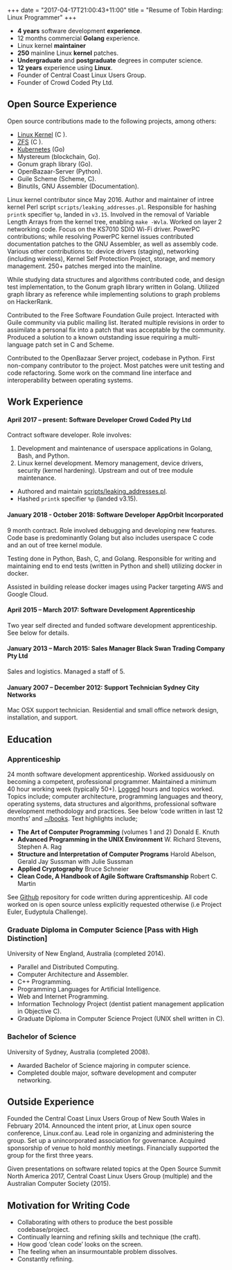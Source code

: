 +++
date = "2017-04-17T21:00:43+11:00"
title = "Resume of Tobin Harding: Linux Programmer"
+++

* **4 years** software development **experience**.
* 12 months commercial **Golang** experience.
* Linux kernel **maintainer**
* **250** mainline Linux **kernel** patches.
* **Undergraduate** and **postgraduate** degrees in computer science.
* **12 years** experience using **Linux**.
* Founder of Central Coast Linux Users Group.
* Founder of Crowd Coded Pty Ltd.

## Open Source Experience

Open source contributions made to the following projects, among others:

* [Linux Kernel](http://git.kernel.org/cgit/linux/kernel/git/torvalds/linux.git/log/?qt=grep&q=me%40tobin.cc)
 (C ).
* [ZFS](https://github.com/pulls?utf8=%E2%9C%93&q=is%3Apr+author%3Atcharding+zfs+) (C ).
* [Kubernetes](https://github.com/pulls?utf8=%E2%9C%93&q=is%3Apr+author%3Atcharding+kubernetes+) (Go) 
* Mystereum (blockchain, Go).
* Gonum graph library (Go).
* OpenBazaar-Server (Python).
* Guile Scheme (Scheme, C).
* Binutils, GNU Assembler (Documentation).

Linux kernel contributor since May 2016.  Author and maintainer of intree kernel
Perl script `scripts/leaking_addresses.pl`.  Responsible for hashing `printk`
specifier `%p`, landed in `v3.15`.  Involved in the removal of Variable Length Arrays
from the kernel tree, enabling `make -Wvla`.  Worked on layer 2 networking
code.  Focus on the KS7010 SDIO Wi-Fi driver.  PowerPC contributions; while resolving
PowerPC kernel issues contributed documentation patches to the GNU Assembler, as
well as assembly code.  Various other contributions to: device drivers (staging),
networking (including wireless), Kernel Self Protection Project, storage, and
memory management.  250+ patches merged into the mainline.

While studying data structures and algorithms contributed code, and design test
implementation, to the Gonum graph library written in Golang.  Utilized graph
library as reference while implementing solutions to graph problems on
HackerRank.

Contributed to the Free Software Foundation Guile project.  Interacted with Guile
community via public mailing list.  Iterated multiple revisions in order to
assimilate a personal fix into a patch that was acceptable by the
community.  Produced a solution to a known outstanding issue requiring a multi-
language patch set in C and Scheme.

Contributed to the OpenBazaar Server project, codebase in Python.  First
non-company contributor to the project.  Most patches were unit testing and code
refactoring.  Some work on the command line interface and interoperability
between operating systems.

## Work Experience

#### April 2017 – present: **Software Developer** Crowd Coded Pty Ltd  
Contract software developer. Role involves:  
1. Development and maintenance of userspace applications in Golang, Bash, and Python.  
2. Linux kernel development.  Memory management, device drivers, security (kernel
hardening).  Upstream and out of tree module maintenance.  
  - Authored and maintain
  [scripts/leaking_addresses.pl](https://git.kernel.org/pub/scm/linux/kernel/git/tobin/leaks.git/).  
  - Hashed `printk` specifier `%p` (landed v3.15).  

#### January 2018 - October 2018: **Software Developer** AppOrbit Incorporated  
9 month contract.  Role involved debugging and developing new features. Code
base is predominantly Golang but also includes userspace C code and an out of
tree kernel module.

Testing done in Python, Bash, C, and Golang. Responsible for writing and
maintaining end to end tests (written in Python and shell) utilizing docker in
docker.

Assisted in building release docker images using Packer targeting AWS and
Google Cloud.

#### April 2015 – March 2017: **Software Development Apprenticeship**
Two year self directed and funded software development apprenticeship. See below
for details.

#### January 2013 – March 2015: **Sales Manager** Black Swan Trading Company Pty Ltd  
Sales and logistics. Managed a staff of 5.

#### January 2007 – December 2012: **Support Technician** Sydney City Networks  
Mac OSX support technician. Residential and small office network design,
installation, and support.

## Education

### Apprenticeship

24 month software development apprenticeship.  Worked assiduously on becoming a
competent, professional programmer.  Maintained a minimum 40 hour working week
(typically 50+).
 [Logged](https://github.com/tcharding/work-logs) hours and topics
worked.  Topics include; computer architecture,
programming languages and theory, operating systems, data structures
and algorithms, professional software development methodology and practices.  See
below ‘code written in last 12 months’ and
[~/books](http://tobin.cc/reading-list).  Text highlights include;

* **The Art of Computer Programming** (volumes 1 and 2) Donald E. Knuth
* **Advanced Programming in the UNIX Environment** W. Richard Stevens, Stephen A. Rag
* **Structure and Interpretation of Computer Programs** Harold Abelson, Gerald
  Jay Sussman with Julie Sussman
* **Applied Cryptography** Bruce Schneier
* **Clean Code, A Handbook of Agile Software Craftsmanship** Robert C. Martin

See [Github](https://github.com/tcharding/self_learning) repository for code
written during apprenticeship.  All code worked on is open source unless
explicitly requested otherwise (i.e Project Euler, Eudyptula Challenge).

### Graduate Diploma in Computer Science [Pass with High Distinction]

University of New England, Australia (completed 2014).

* Parallel and Distributed Computing.
* Computer Architecture and Assembler.
* C++ Programming.
* Programming Languages for Artificial Intelligence.
* Web and Internet Programming.
* Information Technology Project (dentist patient management application in Objective C).
* Graduate Diploma in Computer Science Project (UNIX shell written in C).

### Bachelor of Science
University of Sydney, Australia (completed 2008).

* Awarded Bachelor of Science majoring in computer science. 
* Completed double major, software development and computer networking.

## Outside Experience

Founded the Central Coast Linux Users Group of New South Wales in
February 2014.  Announced the intent prior, at Linux open source
conference, Linux.conf.au.  Lead role in organizing and administering
the group.  Set up a unincorporated association for
governance.  Acquired sponsorship of venue to hold monthly
meetings.  Financially supported the group for the first three years.

Given presentations on software related topics at the Open Source Summit North
America 2017, Central Coast Linux Users Group (multiple) and the Australian
Computer Society (2015).

## Motivation for Writing Code

* Collaborating with others to produce the best possible codebase/project.
* Continually learning and refining skills and technique (the craft).
* How good ‘clean code’ looks on the screen.
* The feeling when an insurmountable problem dissolves.
* Constantly refining.
